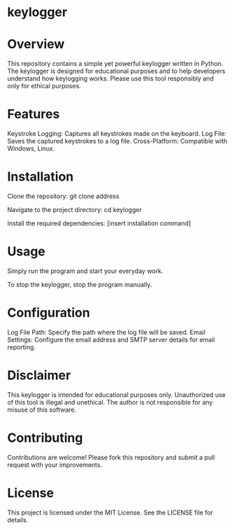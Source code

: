 # keylogger

# Overview
This repository contains a simple yet powerful keylogger written in Python. The keylogger is designed for educational purposes and to help developers understand how keylogging works. Please use this tool responsibly and only for ethical purposes.

# Features
Keystroke Logging: Captures all keystrokes made on the keyboard.
Log File: Saves the captured keystrokes to a log file.
Cross-Platform: Compatible with Windows, Linux.
# Installation
Clone the repository:
git clone address

Navigate to the project directory:
cd keylogger

Install the required dependencies:
[insert installation command]

# Usage
 Simply run the program and start your everyday work.

 To stop the keylogger, stop the program manually.

# Configuration
Log File Path: Specify the path where the log file will be saved.
Email Settings: Configure the email address and SMTP server details for email reporting.
# Disclaimer
This keylogger is intended for educational purposes only. Unauthorized use of this tool is illegal and unethical. The author is not responsible for any misuse of this software.

# Contributing
Contributions are welcome! Please fork this repository and submit a pull request with your improvements.

# License
This project is licensed under the MIT License. See the LICENSE file for details.
